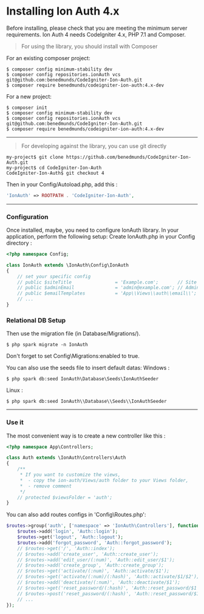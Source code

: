 Installing Ion Auth 4.x
===================================

Before installing, please check that you are meeting the minimum server requirements.
Ion Auth 4 needs CodeIgniter 4.x, PHP 7.1 and Composer.

> For using the library, you should install with Composer

For an existing composer project:
```shell
$ composer config minimum-stability dev
$ composer config repositories.ionAuth vcs git@github.com:benedmunds/CodeIgniter-Ion-Auth.git
$ composer require benedmunds/codeigniter-ion-auth:4.x-dev
```

For a new project:
```shell
$ composer init
$ composer config minimum-stability dev
$ composer config repositories.ionAuth vcs git@github.com:benedmunds/CodeIgniter-Ion-Auth.git
$ composer require benedmunds/codeigniter-ion-auth:4.x-dev
```
---

> For developing against the library, you can use git directly
```shell
my-project$ git clone https://github.com/benedmunds/CodeIgniter-Ion-Auth.git
my-project$ cd CodeIgniter-Ion-Auth
CodeIgniter-Ion-Auth$ git checkout 4
```
Then in your Config/Autoload.php, add this :
```php
'IonAuth' => ROOTPATH . 'CodeIgniter-Ion-Auth',
```

---

### Configuration
Once installed, maybe, you need to configure IonAuth library.
In your application, perform the following setup:
Create IonAuth.php in your Config directory :
```php
<?php namespace Config;

class IonAuth extends \IonAuth\Config\IonAuth
{
    // set your specific config
    // public $siteTitle                = 'Example.com';       // Site Title, example.com
    // public $adminEmail               = 'admin@example.com'; // Admin Email, admin@example.com
    // public $emailTemplates           = 'App\\Views\\auth\\email\\';
    // ...
}

```

### Relational DB Setup
Then use the migration file (in Database/Migrations/).
```
$ php spark migrate -n IonAuth
```
Don't forget to set Config\Migrations:enabled to true.

You can also use the seeds file to insert default datas:
Windows :
```
$ php spark db:seed IonAuth\Database\Seeds\IonAuthSeeder
```
Linux :
```
$ php spark db:seed IonAuth\\Database\\Seeds\\IonAuthSeeder
```

---

### Use it
The most convenient way is to create a new controller like this :
```php
<?php namespace App\Controllers;

class Auth extends \IonAuth\Controllers\Auth
{
    /**
     * If you want to customize the views,
     *  - copy the ion-auth/Views/auth folder to your Views folder,
     *  - remove comment
     */
    // protected $viewsFolder = 'auth';
}
```
You can also add routes configs in 'Config\Routes.php':
```php
$routes->group('auth', ['namespace' => 'IonAuth\Controllers'], function ($routes) {
	$routes->add('login', 'Auth::login');
	$routes->get('logout', 'Auth::logout');
	$routes->add('forgot_password', 'Auth::forgot_password');
	// $routes->get('/', 'Auth::index');
	// $routes->add('create_user', 'Auth::create_user');
	// $routes->add('edit_user/(:num)', 'Auth::edit_user/$1');
	// $routes->add('create_group', 'Auth::create_group');
	// $routes->get('activate/(:num)', 'Auth::activate/$1');
	// $routes->get('activate/(:num)/(:hash)', 'Auth::activate/$1/$2');
	// $routes->add('deactivate/(:num)', 'Auth::deactivate/$1');
	// $routes->get('reset_password/(:hash)', 'Auth::reset_password/$1');
	// $routes->post('reset_password/(:hash)', 'Auth::reset_password/$1');
	// ...
});
```

